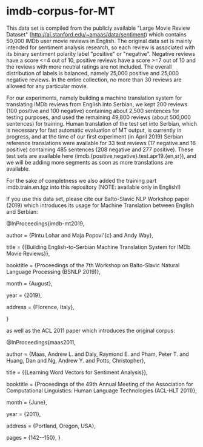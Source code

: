 # imdb-corpus-for-MT

This data set is compiled from the publicly available "Large Movie Review Dataset" (http://ai.stanford.edu/~amaas/data/sentiment)
which contains 50,000 IMDb user movie reviews in English. 
The original data set is mainly intended for sentiment analysis research, so each review is associated with its binary 
sentiment polarity label "positive" or "negative". Negative reviews have a score <=4 out of 10, positive reviews have 
a score >=7 out of 10 and the reviews with more neutral ratings are not included. The overall distribution of labels is
balanced, namely 25,000 positive and 25,000 negative reviews. 
In the entire collection, no more than 30 reviews are allowed for any particular movie.

For our experiments, namely building a machine translation system for translating IMDb reviews from English into Serbian, 
we kept 200 reviews (100 positive and 100 negative) containing about 2,500 sentences for testing purposes, and used the 
remaining 49,800 reviews (about 500,000 sentences) for training. 
Human translation of the test set into Serbian, which is necessary for fast automatic evaluation of MT output, is currently 
in progress, and at the time of our first experiment (in April 2019) Serbian reference translations were available for 
33 test reviews (17 negative and 16 positive) containing 485 sentences (208 negative and 277 positive). 
These test sets are available here (imdb.{positive,negative}.test.apr19.{en,sr}), and we will be adding more segments 
as soon as more translations are available.

For the sake of completness we also added the training part imdb.train.en.tgz into this repository 
(NOTE: available only in English!)

If you use this data set, please cite our Balto-Slavic NLP Workshop paper (2019) which introduces its usage for 
Machine Translation between English and Serbian:

@InProceedings{imdb-mt2019,

  author    = {Pintu Lohar and Maja Popovi\'{c} and Andy Way},
  
  title     = {{Building English-to-Serbian Machine Translation System for IMDb Movie Reviews}},
  
  booktitle = {Proceedings of the 7th Workshop on Balto-Slavic Natural Language Processing (BSNLP 2019)},
  
  month     = {August},
  
  year      = {2019},
  
  address   = {Florence, Italy},
  
}


as well as the ACL 2011 paper which introduces the original corpus:

@InProceedings{maas2011,

  author    = {Maas, Andrew L.  and  Daly, Raymond E.  and  Pham, Peter T.  and  Huang, Dan  and  Ng, Andrew Y. and  Potts, Christopher},
  
  title     = {{Learning Word Vectors for Sentiment Analysis}},
  
  booktitle = {Proceedings of the 49th Annual Meeting of the Association for Computational Linguistics: Human 
  Language Technologies (ACL-HLT 2011)},
  
  month     = {June},
  
  year      = {2011},
  
  address   = {Portland, Oregon, USA},

  pages     = {142--150},
}

